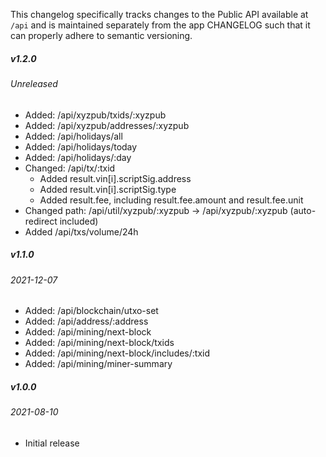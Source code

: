 This changelog specifically tracks changes to the Public API available at `/api` and is maintained separately from the app CHANGELOG such that it can properly adhere to semantic versioning.

##### v1.2.0
###### Unreleased

* Added: /api/xyzpub/txids/:xyzpub
* Added: /api/xyzpub/addresses/:xyzpub
* Added: /api/holidays/all
* Added: /api/holidays/today
* Added: /api/holidays/:day
* Changed: /api/tx/:txid
    * Added result.vin[i].scriptSig.address
    * Added result.vin[i].scriptSig.type
    * Added result.fee, including result.fee.amount and result.fee.unit
* Changed path: /api/util/xyzpub/:xyzpub -> /api/xyzpub/:xyzpub (auto-redirect included)
* Added /api/txs/volume/24h


##### v1.1.0
###### 2021-12-07

* Added: /api/blockchain/utxo-set
* Added: /api/address/:address
* Added: /api/mining/next-block
* Added: /api/mining/next-block/txids
* Added: /api/mining/next-block/includes/:txid
* Added: /api/mining/miner-summary



##### v1.0.0
###### 2021-08-10

* Initial release
